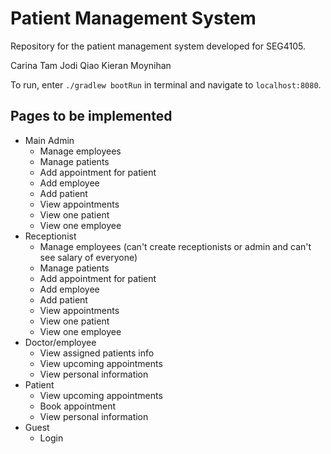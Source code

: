 # Patient Management System
Repository for the patient management system developed for SEG4105.

Carina Tam
Jodi Qiao
Kieran Moynihan

To run, enter `./gradlew bootRun` in terminal and navigate to `localhost:8080`.

## Pages to be implemented
- Main Admin
  - Manage employees
  - Manage patients
  - Add appointment for patient
  - Add employee
  - Add patient
  - View appointments
  - View one patient
  - View one employee
- Receptionist
  - Manage employees (can't create receptionists or admin and can't see salary of everyone)
  - Manage patients
  - Add appointment for patient
  - Add employee
  - Add patient
  - View appointments
  - View one patient
  - View one employee
- Doctor/employee
  - View assigned patients info
  - View upcoming appointments
  - View personal information
- Patient
  - View upcoming appointments
  - Book appointment
  - View personal information
- Guest
  - Login
